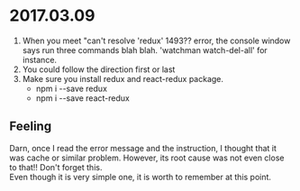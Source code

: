 # 2017.03.09
1. When you meet "can't resolve 'redux' 1493?? error, the console window says run three commands blah blah. 'watchman watch-del-all' for instance.
2. You could follow the direction first or last
3. Make sure you install redux and react-redux package.
      * npm i --save redux
      * npm i --save react-redux

## Feeling
Darn, once I read the error message and the instruction, I thought that it was cache or similar problem. However, its root cause was not even close to that!! Don't forget this.  
Even though it is very simple one, it is worth to remember at this point.